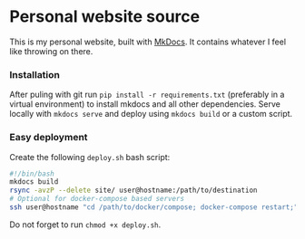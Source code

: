 # Personal website source
This is my personal website, built with [MkDocs](https://mkdocs.org). It contains whatever I feel like throwing on
there.

### Installation
After puling with git run `pip install -r requirements.txt` (preferably in a virtual environment) to install mkdocs and
all other dependencies.  Serve locally with `mkdocs serve` and deploy using `mkdocs build` or a custom script.

### Easy deployment
Create the following `deploy.sh` bash script:
```bash
#!/bin/bash
mkdocs build
rsync -avzP --delete site/ user@hostname:/path/to/destination
# Optional for docker-compose based servers
ssh user@hostname "cd /path/to/docker/compose; docker-compose restart;"
```
Do not forget to run `chmod +x deploy.sh`.
